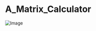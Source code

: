 # A_Matrix_Calculator

![Image](https://github.com/user-attachments/assets/4d2f14e9-f80e-4d06-9f96-13f159154694)
